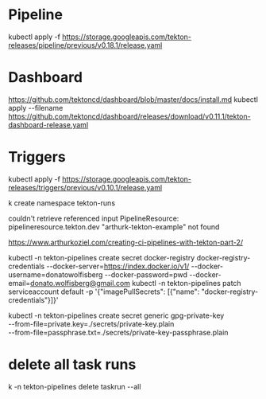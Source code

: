 # Pipeline
kubectl apply -f https://storage.googleapis.com/tekton-releases/pipeline/previous/v0.18.1/release.yaml

# Dashboard
https://github.com/tektoncd/dashboard/blob/master/docs/install.md
kubectl apply --filename https://github.com/tektoncd/dashboard/releases/download/v0.11.1/tekton-dashboard-release.yaml

# Triggers
kubectl apply -f https://storage.googleapis.com/tekton-releases/triggers/previous/v0.10.1/release.yaml

k create namespace tekton-runs


couldn't retrieve referenced input PipelineResource: pipelineresource.tekton.dev "arthurk-tekton-example" not found


https://www.arthurkoziel.com/creating-ci-pipelines-with-tekton-part-2/



kubectl -n tekton-pipelines create secret docker-registry docker-registry-credentials --docker-server=https://index.docker.io/v1/ --docker-username=donatowolfisberg --docker-password=pwd --docker-email=donato.wolfisberg@gmail.com
kubectl -n tekton-pipelines patch serviceaccount default -p '{"imagePullSecrets": [{"name": "docker-registry-credentials"}]}'


kubectl -n tekton-pipelines create secret generic gpg-private-key \
  --from-file=private.key=./secrets/private-key.plain \
  --from-file=passphrase.txt=./secrets/private-key-passphrase.plain



# delete all task runs
k -n tekton-pipelines delete taskrun --all 
